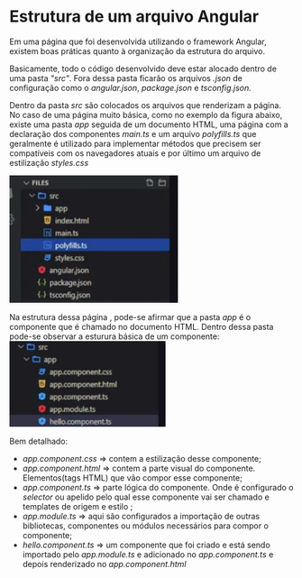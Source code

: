 # Estrutura de um arquivo Angular

Em uma página que foi desenvolvida utilizando o framework Angular, existem boas práticas quanto à organização da estrutura do arquivo.

Basicamente, todo o código desenvolvido deve estar alocado dentro de uma pasta *"src"*. Fora dessa pasta ficarão os arquivos *.json* de configuração como o *angular.json*, *package.json* e *tsconfig.json.*

Dentro da pasta *src* são colocados os arquivos que renderizam a página. No caso de uma página muito básica, como no exemplo da figura abaixo, existe uma pasta *app* seguida de um documento HTML, uma página com a declaração dos componentes *main.ts* e um arquivo *polyfills.ts* que geralmente é utilizado para implementar métodos que precisem ser compatíveis com os navegadores atuais e por último um arquivo de estilização *styles.css*

![Alt text](image.png)

Na estrutura dessa página , pode-se afirmar que a pasta *app* é o componente que é chamado no documento HTML. Dentro dessa pasta pode-se observar a esturura básica de um componente:
![Alt text](image-1.png) 

Bem detalhado:

* *app.component.css* => contem a estilização desse componente;
* *app.component.html* => contem a parte visual do componente. Elementos(tags HTML) que vão compor esse componente;
* *app.component.ts* => parte lógica do componente. Onde é configurado o *selector* ou apelido pelo qual esse componente vai ser chamado e templates de origem e estilo ;
* *app.module.ts* => aqui são configurados a importação de outras bibliotecas, componentes ou módulos necessários para compor o componente;
* *hello.component.ts* => um componente que foi criado e está sendo importado pelo *app.module.ts* e adicionado no *app.component.ts* e depois renderizado no *app.component.html*

